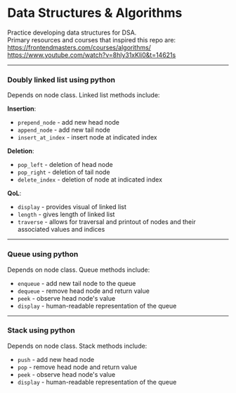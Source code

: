 # Data Structures & Algorithms
Practice developing data structures for DSA.  
Primary resources and courses that inspired this repo are:  
https://frontendmasters.com/courses/algorithms/  
https://www.youtube.com/watch?v=8hly31xKli0&t=14621s

--------------------

### Doubly linked list using python
Depends on node class. Linked list methods include:

**Insertion**:
- `prepend_node` - add new head node
- `append_node` - add new tail node
- `insert_at_index` - insert node at indicated index

**Deletion**:
- `pop_left` - deletion of head node
- `pop_right` - deletion of tail node
- `delete_index` - deletion of node at indicated index

**QoL**:
- `display` - provides visual of linked list
- `length` - gives length of linked list
- `traverse` - allows for traversal and printout of nodes and their associated values and indices

--------------------

### Queue using python
Depends on node class. Queue methods include:

- `enqueue` - add new tail node to the queue
- `dequeue` - remove head node and return value
- `peek` - observe head node's value
- `display` - human-readable representation of the queue

--------------------

### Stack using python
Depends on node class. Stack methods include:

- `push` - add new head node
- `pop` - remove head node and return value
- `peek` - observe head node's value
- `display` - human-readable representation of the queue
